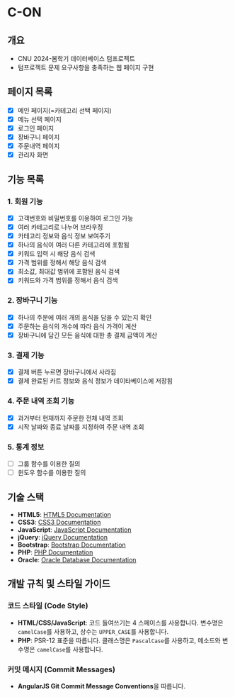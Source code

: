 # C-ON

## 개요
- CNU 2024-봄학기 데이터베이스 텀프로젝트
- 텀프로젝트 문제 요구사항을 충족하는 웹 페이지 구현

## 페이지 목록
- [X] 메인 페이지(=카테고리 선택 페이지)
- [X] 메뉴 선택 페이지
- [X] 로그인 페이지
- [X] 장바구니 페이지
- [X] 주문내역 페이지
- [X] 관리자 화면

## 기능 목록
### 1. 회원 기능
- [X] 고객번호와 비밀번호를 이용하여 로그인 가능
- [X] 여러 카테고리로 나누어 브라우징 
- [X] 카테고리 정보와 음식 정보 보여주기 
- [X] 하나의 음식이 여러 다른 카테고리에 포함됨
- [X] 키워드 입력 시 해당 음식 검색
- [X] 가격 범위를 정해서 해당 음식 검색
- [X] 최소값, 최대값 범위에 포함된 음식 검색
- [X] 키워드와 가격 범위를 정해서 음식 검색

### 2. 장바구니 기능
- [X] 하나의 주문에 여러 개의 음식을 담을 수 있는지 확인
- [X] 주문하는 음식의 개수에 따라 음식 가격이 계산
- [X] 장바구니에 담긴 모든 음식에 대한 총 결제 금액이 계산

### 3. 결제 기능
- [X] 결제 버튼 누르면 장바구니에서 사라짐
- [X] 결제 완료된 카트 정보와 음식 정보가 데이타베이스에 저장됨

### 4. 주문 내역 조회 기능
- [X] 과거부터 현재까지 주문한 전체 내역 조회
- [X] 시작 날짜와 종료 날짜를 지정하여 주문 내역 조회 

### 5. 통계 정보
- [ ] 그룹 함수를 이용한 질의
- [ ] 윈도우 함수를 이용한 질의

## 기술 스택
- **HTML5**: [HTML5 Documentation](https://developer.mozilla.org/en-US/docs/Web/Guide/HTML/HTML5)
- **CSS3**: [CSS3 Documentation](https://developer.mozilla.org/en-US/docs/Web/CSS/CSS3)
- **JavaScript**: [JavaScript Documentation](https://developer.mozilla.org/en-US/docs/Web/JavaScript)
- **jQuery**: [jQuery Documentation](https://api.jquery.com/)
- **Bootstrap**: [Bootstrap Documentation](https://getbootstrap.com/docs/)
- **PHP**: [PHP Documentation](https://www.php.net/docs.php)
- **Oracle**: [Oracle Database Documentation](https://docs.oracle.com/en/database/)

## 개발 규칙 및 스타일 가이드
### 코드 스타일 (Code Style)
- **HTML/CSS/JavaScript**: 코드 들여쓰기는 4 스페이스를 사용합니다. 변수명은 `camelCase`를 사용하고, 상수는 `UPPER_CASE`를 사용합니다.
- **PHP**: PSR-12 표준을 따릅니다. 클래스명은 `PascalCase`를 사용하고, 메소드와 변수명은 `camelCase`를 사용합니다.
### 커밋 메시지 (Commit Messages)
- **AngularJS Git Commit Message Conventions**을 따릅니다.
